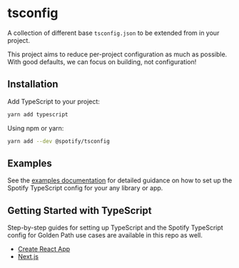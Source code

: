 # tsconfig

A collection of different base `tsconfig.json` to be extended from in your project.

This project aims to reduce per-project configuration as much as possible. With good defaults, we can focus on building, not configuration!

## Installation

Add TypeScript to your project:

```sh
yarn add typescript
```

Using npm or yarn:

```sh
yarn add --dev @spotify/tsconfig
```

## Examples

See the [examples documentation](./examples.md) for detailed guidance on how to set up the Spotify TypeScript config for your any library or app.

## Getting Started with TypeScript

Step-by-step guides for setting up TypeScript and the Spotify TypeScript config for Golden Path use cases are available in this repo as well.

- [Create React App](./guides/cra.md)
- [Next.js](./guides/next.md)
